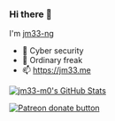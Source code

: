 ### Hi there 👋

I'm [jm33-ng](https://jm33.me/pages/about.html)

* 🔭 Cyber security
* 🌱 Ordinary freak
* 📫 https://jm33.me

[![jm33-m0's GitHub Stats](https://github-readme-stats.vercel.app/api?username=jm33-m0&show_icons=true&hide_title=true)](https://github.com/jm33-m0)

<a href="https://www.patreon.com/jm33_ng"><img src="https://c5.patreon.com/external/logo/become_a_patron_button.png" alt="Patreon donate button" /> </a>
